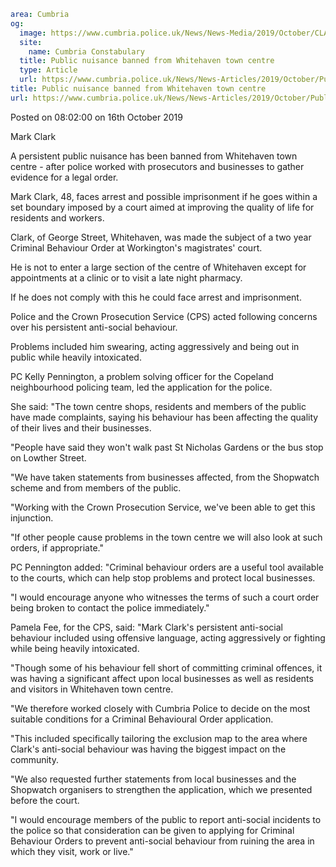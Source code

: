 ```yaml
area: Cumbria
og:
  image: https://www.cumbria.police.uk/News/News-Media/2019/October/CLARK-MARK-24-01-1971jpg.jpg
  site:
    name: Cumbria Constabulary
  title: Public nuisance banned from Whitehaven town centre
  type: Article
  url: https://www.cumbria.police.uk/News/News-Articles/2019/October/Public-nuisance-banned-from-Whitehaven-town-centre.aspx
title: Public nuisance banned from Whitehaven town centre
url: https://www.cumbria.police.uk/News/News-Articles/2019/October/Public-nuisance-banned-from-Whitehaven-town-centre.aspx
```

Posted on 08:02:00 on 16th October 2019

Mark Clark

A persistent public nuisance has been banned from Whitehaven town centre - after police worked with prosecutors and businesses to gather evidence for a legal order.

Mark Clark, 48, faces arrest and possible imprisonment if he goes within a set boundary imposed by a court aimed at improving the quality of life for residents and workers.

Clark, of George Street, Whitehaven, was made the subject of a two year Criminal Behaviour Order at Workington's magistrates' court.

He is not to enter a large section of the centre of Whitehaven except for appointments at a clinic or to visit a late night pharmacy.

If he does not comply with this he could face arrest and imprisonment.

Police and the Crown Prosecution Service (CPS) acted following concerns over his persistent anti-social behaviour.

Problems included him swearing, acting aggressively and being out in public while heavily intoxicated.

PC Kelly Pennington, a problem solving officer for the Copeland neighbourhood policing team, led the application for the police.

She said: "The town centre shops, residents and members of the public have made complaints, saying his behaviour has been affecting the quality of their lives and their businesses.

"People have said they won't walk past St Nicholas Gardens or the bus stop on Lowther Street.

"We have taken statements from businesses affected, from the Shopwatch scheme and from members of the public.

"Working with the Crown Prosecution Service, we've been able to get this injunction.

"If other people cause problems in the town centre we will also look at such orders, if appropriate."

PC Pennington added: "Criminal behaviour orders are a useful tool available to the courts, which can help stop problems and protect local businesses.

"I would encourage anyone who witnesses the terms of such a court order being broken to contact the police immediately."

Pamela Fee, for the CPS, said: "Mark Clark's persistent anti-social behaviour included using offensive language, acting aggressively or fighting while being heavily intoxicated.

"Though some of his behaviour fell short of committing criminal offences, it was having a significant affect upon local businesses as well as residents and visitors in Whitehaven town centre.

"We therefore worked closely with Cumbria Police to decide on the most suitable conditions for a Criminal Behavioural Order application.

"This included specifically tailoring the exclusion map to the area where Clark's anti-social behaviour was having the biggest impact on the community.

"We also requested further statements from local businesses and the Shopwatch organisers to strengthen the application, which we presented before the court.

"I would encourage members of the public to report anti-social incidents to the police so that consideration can be given to applying for Criminal Behaviour Orders to prevent anti-social behaviour from ruining the area in which they visit, work or live."
